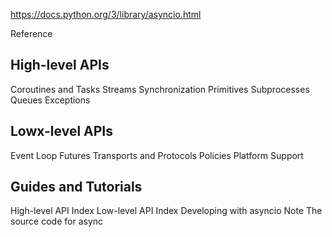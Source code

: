 https://docs.python.org/3/library/asyncio.html

Reference

## High-level APIs
Coroutines and Tasks
Streams
Synchronization Primitives
Subprocesses
Queues
Exceptions

## Lowx-level APIs
Event Loop
Futures
Transports and Protocols
Policies
Platform Support

## Guides and Tutorials
High-level API Index
Low-level API Index
Developing with asyncio
Note The source code for async